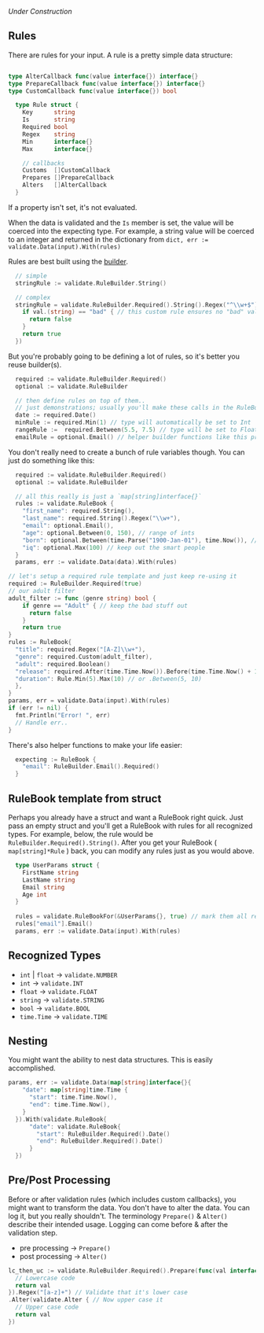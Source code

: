 *Under Construction*

Rules
------
There are rules for your input. A rule is a pretty simple data structure:
```go

type AlterCallback func(value interface{}) interface{}
type PrepareCallback func(value interface{}) interface{}
type CustomCallback func(value interface{}) bool

  type Rule struct {
    Key      string
    Is       string 
    Required bool 
    Regex    string
    Min      interface{}
    Max      interface{}

    // callbacks
    Customs  []CustomCallback
    Prepares []PrepareCallback
    Alters   []AlterCallback
  }
```

If a property isn't set, it's not evaluated. 

When the data is validated and the `Is` member is set, the value will be coerced into the expecting type.
For example, a string value will be coerced to an integer and returned in the dictionary from `dict, err := validate.Data(input).With(rules)`

Rules are best built using the [builder](https://github.com/lann/builder).

```go
  // simple
  stringRule := validate.RuleBuilder.String()

  // complex
  stringRule = validate.RuleBuilder.Required().String().Regex("^\\w+$").Custom(func (val interface{}) bool {
    if val.(string) == "bad" { // this custom rule ensures no "bad" values get in
      return false
    }
    return true
  })
```

But you're probably going to be defining a lot of rules, so it's better you reuse builder(s).

```go
  required := validate.RuleBuilder.Required()
  optional := validate.RuleBuilder

  // then define rules on top of them..
  // just demonstrations; usually you'll make these calls in the RuleBook
  date := required.Date()
  minRule := required.Min(1) // type will automatically be set to Int
  rangeRule :=  required.Between(5.5, 7.5) // type will be set to Float 
  emailRule = optional.Email() // helper builder functions like this pre-set values. in this case regex becomes an email regex
```

You don't really need to create a bunch of rule variables though. You can just do something like this:

```go
  required := validate.RuleBuilder.Required()
  optional := validate.RuleBuilder

  // all this really is just a `map[string]interface{}` 
  rules := validate.RuleBook {
    "first_name": required.String(),
    "last_name": required.String().Regex("\\w+"),
    "email": optional.Email(),
    "age": optional.Between(0, 150), // range of ints
    "born": optional.Between(time.Parse("1900-Jan-01"), time.Now()), // range of dates
    "iq": optional.Max(100) // keep out the smart people
  }
  params, err := validate.Data(data).With(rules) 
```

```go
// let's setup a required rule template and just keep re-using it
required := RuleBuilder.Required(true)
// our adult filter
adult_filter := func (genre string) bool {
    if genre == "Adult" { // keep the bad stuff out
      return false
    }
    return true
}
rules := RuleBook{
  "title": required.Regex("[A-Z]\\w+"),
  "genre": required.Custom(adult_filter),
  "adult": required.Boolean()
  "release": required.After(time.Time.Now()).Before(time.Time.Now() + 100)
  "duration": Rule.Min(5).Max(10) // or .Between(5, 10)
  },
} 
params, err = validate.Data(input).With(rules)
if (err != nil) {
  fmt.Println("Error! ", err)
  // Handle err..
}
```

There's also helper functions to make your life easier:

```go
  expecting := RuleBook {
    "email": RuleBuilder.Email().Required() 
  } 
```


RuleBook template from struct
-----
Perhaps you already have a struct and want a RuleBook right quick. Just pass an empty struct and you'll get a RuleBook with rules for 
all recognized types. For example, below, the rule would be `RuleBuilder.Required().String()`. After you get your RuleBook ( `map[string]*Rule` ) back, you
can modify any rules just as you would above.

```go
  type UserParams struct {
    FirstName string
    LastName string
    Email string
    Age int
  }
  
  rules = validate.RuleBookFor(&UserParams{}, true) // mark them all required
  rules["email"].Email()
  params, err := validate.Data(input).With(rules)
```

Recognized Types
------
* `int` | `float` -> `validate.NUMBER`
* `int`           -> `validate.INT`
* `float`         -> `validate.FLOAT`
* `string`        -> `validate.STRING`
* `bool`          -> `validate.BOOL`
* `time.Time`     -> `validate.TIME`

Nesting
------
You might want the ability to nest data structures. This is easily accomplished.

```go
params, err := validate.Data(map[string]interface{}{
    "date": map[string]time.Time {
      "start": time.Time.Now(),
      "end": time.Time.Now(),
    }
  }).With(validate.RuleBook{
      "date": validate.RuleBook{
        "start": RuleBuilder.Required().Date()
        "end": RuleBuilder.Required().Date()
      }
  })
```

Pre/Post Processing
--------
Before or after validation rules (which includes custom callbacks), you might want to transform the data. You don't have
to alter the data. You can log it, but you really shouldn't. The terminology `Prepare()` & `Alter()` describe their intended usage.
Logging can come before & after the validation step. 

* pre processing  -> `Prepare()`
* post processing -> `Alter()`

```go
lc_then_uc := validate.RuleBuilder.Required().Prepare(func(val interface{}) interface{} {
  // Lowercase code
  return val
}).Regex("[a-z]+") // Validate that it's lower case
.Alter(validate.Alter { // Now upper case it
  // Upper case code
  return val
})
```


